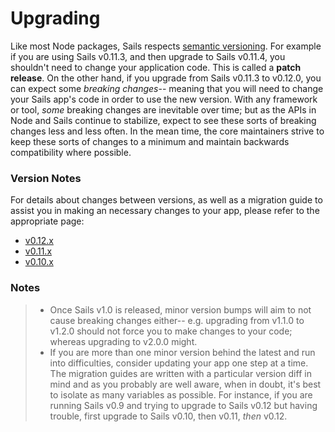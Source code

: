 # Upgrading

Like most Node packages, Sails respects [semantic versioning](http://semver.org/).  For example if you are using Sails v0.11.3, and then upgrade to Sails v0.11.4, you shouldn't need to change your application code.  This is called a **patch release**.  On the other hand, if you upgrade from Sails v0.11.3 to v0.12.0, you can expect some _breaking changes_-- meaning that you will need to change your Sails app's code in order to use the new version.  With any framework or tool, _some_ breaking changes are inevitable over time; but as the APIs in Node and Sails continue to stabilize, expect to see these sorts of breaking changes less and less often.  In the mean time, the core maintainers strive to keep these sorts of changes to a minimum and maintain backwards compatibility where possible.

### Version Notes

For details about changes between versions, as well as a migration guide to assist you in making an necessary changes to your app, please refer to the appropriate page:

- [v0.12.x](http://sailsjs.org/documentation/concepts/upgrading/to-v-0-12)
- [v0.11.x](http://sailsjs.org/documentation/concepts/upgrading/to-v-0-11)
- [v0.10.x](http://sailsjs.org/documentation/concepts/upgrading/to-v-0-10)


### Notes

> - Once Sails v1.0 is released, minor version bumps will aim to not cause breaking changes either-- e.g. upgrading from v1.1.0 to v1.2.0 should not force you to make changes to your code; whereas upgrading to v2.0.0 might.
> - If you are more than one minor version behind the latest and run into difficulties, consider updating your app one step at a time. The migration guides are written with a particular version diff in mind and as you probably are well aware, when in doubt, it's best to isolate as many variables as possible.  For instance, if you are running Sails v0.9 and trying to upgrade to Sails v0.12 but having trouble, first upgrade to Sails v0.10, then v0.11, _then_ v0.12.  


<docmeta name="displayName" value="Overview: Upgrading">
